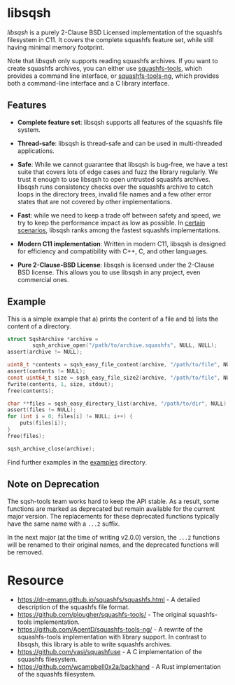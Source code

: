 # libsqsh

*libsqsh* is a purely 2-Clause BSD Licensed implementation of the squashfs
filesystem in C11. It covers the complete squashfs feature set, while still having
minimal memory footprint.

Note that *libsqsh* only supports reading squashfs archives. If you want to create
squashfs archives, you can either use
[squashfs-tools](https://github.com/plougher/squashfs-tools/), which provides a
command line interface, or
[squashfs-tools-ng](https://github.com/AgentD/squashfs-tools-ng/), which provides both
a command-line interface and a C library interface.

## Features

* **Complete feature set**: libsqsh supports all features of the squashfs file
  system.

* **Thread-safe**: libsqsh is thread-safe and can be used in multi-threaded
  applications.

* **Safe**: While we cannot guarantee that libsqsh is bug-free, we have a test
  suite that covers lots of edge cases and fuzz the library regularly. We trust it
  enough to use libsqsh to open untrusted squashfs archives. libsqsh runs consistency 
  checks over the squashfs archive to catch loops in the directory trees, invalid file
  names and a few other error states that are not covered by other implementations.

* **Fast**: while we need to keep a trade off between safety and speed, we try to
  keep the performance impact as low as possible. In
  [certain scenarios](https://chaos.social/@Gottox/112571790117451071), libsqsh
  ranks among the fastest squashfs implementations.

* **Modern C11 implementation**: Written in modern C11, libsqsh is designed for
  efficiency and compatibility with C++, C, and other languages.

* **Pure 2-Clause-BSD License**: libsqsh is licensed under the 2-Clause BSD
  license. This allows you to use libsqsh in any project, even commercial ones.

## Example

This is a simple example that a) prints the content of a file and b) lists the
content of a directory.

```c
struct SqshArchive *archive =
		sqsh_archive_open("/path/to/archive.squashfs", NULL, NULL);
assert(archive != NULL);

uint8_t *contents = sqsh_easy_file_content(archive, "/path/to/file", NULL);
assert(contents != NULL);
const uint64_t size = sqsh_easy_file_size2(archive, "/path/to/file", NULL);
fwrite(contents, 1, size, stdout);
free(contents);

char **files = sqsh_easy_directory_list(archive, "/path/to/dir", NULL);
assert(files != NULL);
for (int i = 0; files[i] != NULL; i++) {
	puts(files[i]);
}
free(files);

sqsh_archive_close(archive);
```

Find further examples in the [examples](../examples) directory.

## Note on Deprecation

The sqsh-tools team works hard to keep the API stable. As a result,
some functions are marked as deprecated but remain available for the
current major version. The replacements for these deprecated functions
typically have the same name with a `...2` suffix.

In the next major (at the time of writing v2.0.0) version, the `...2`
functions will be renamed to their original names, and the deprecated
functions will be removed.

# Resource

* https://dr-emann.github.io/squashfs/squashfs.html - A detailed description of
  the squashfs file format.
* https://github.com/plougher/squashfs-tools/ - The original squashfs-tools
  implementation.
* https://github.com/AgentD/squashfs-tools-ng/ - A rewrite of the squashfs-tools
  implementation with library support. In contrast to libsqsh, this library is
  able to write squashfs archives.
* https://github.com/vasi/squashfuse - A C implementation of the squashfs
  filesystem.
* https://github.com/wcampbell0x2a/backhand - A Rust implementation of the
  squashfs filesystem.

